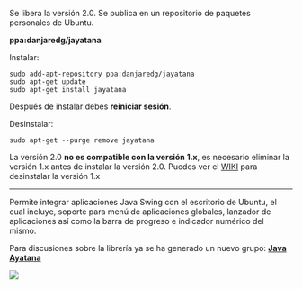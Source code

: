 Se libera la versión 2.0. Se publica en un repositorio de paquetes personales de Ubuntu.

**ppa:danjaredg/jayatana**

Instalar:

```
sudo add-apt-repository ppa:danjaredg/jayatana
sudo apt-get update
sudo apt-get install jayatana
```

Después de instalar debes **reiniciar sesión**.

Desinstalar:

```
sudo apt-get --purge remove jayatana
```

La versión 2.0 **no es compatible con la versión 1.x**, es necesario eliminar la versión 1.x antes de instalar la versión 2.0. Puedes ver el [WIKI](http://code.google.com/p/java-swing-ayatana/wiki/Instalacion) para desinstalar la versión 1.x

- - - - - - - - - - - - - - - - - - - - - - - - - - - - - - - - - - - - - - - - - - - - - - - - - - - - - - - - - - -

Permite integrar aplicaciones Java Swing con el escritorio de Ubuntu, el cual incluye, soporte para menú de aplicaciones globales, lanzador de aplicaciones así como la barra de progreso e indicador numérico del mismo.

Para discusiones sobre la librería ya se ha generado un nuevo grupo:
**[Java Ayatana](https://groups.google.com/forum/#!forum/java-swing-ayatana)**

<img src='http://danjared.files.wordpress.com/2012/01/java-appmenu.png' />